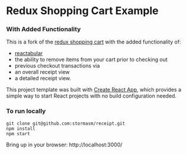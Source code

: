 
# Redux Shopping Cart Example
### With Added Functionality

This is a fork of the [redux shopping cart](https://github.com/reactjs/redux/tree/master/examples/shopping-cart) with the added functionality of:

* [reactabular](https://github.com/reactabular/reactabular)
* the ability to remove items from your cart prior to checking out
* previous checkout transactions via
* an overall receipt view
* a detailed receipt view.

This project template was built with [Create React App](https://github.com/facebookincubator/create-react-app), which provides a simple way to start React projects with no build configuration needed.

### To run locally

```
git clone git@github.com:stormasm/receipt.git
npm install
npm start
```

Bring up in your browser:
http://localhost:3000/
